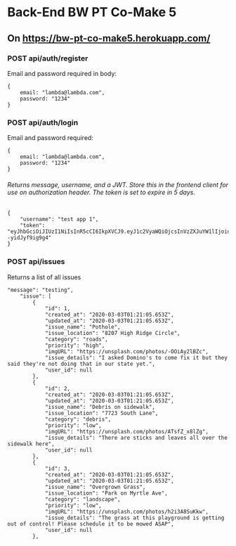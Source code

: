 # Back-End BW PT Co-Make 5 

## On https://bw-pt-co-make5.herokuapp.com/


### POST api/auth/register

Email and password required in body:

```
{
	email: "lambda@lambda.com",
	password: "1234"
}
```
### POST api/auth/login

Email and password required:

```
{
	email: "lambda@lambda.com",
	password: "1234"
}
```

###### *Returns message, username, and a JWT. Store this in the frontend client for use on authorization header. The token is set to expire in 5 days.*

```
{
    "username": "test app 1",
    "token": "eyJhbGciOiJIUzI1NiIsInR5cCI6IkpXVCJ9.eyJ1c2VyaWQiOjcsInVzZXJuYW1lIjoidGVzdCBhcHAgMSIsImlhdCI6MTU4MzE5Mjc0OSwiZXhwIjoxNTgzNjI0NzQ5fQ.0i37Rp44HA5CgPBqvP6dO4od1xEYb--yidJyf9ig9g4"
}
```


### POST api/issues

Returns a list of all issues

```
"message": "testing",
    "issue": [
        {
            "id": 1,
            "created_at": "2020-03-03T01:21:05.653Z",
            "updated_at": "2020-03-03T01:21:05.653Z",
            "issue_name": "Pothole",
            "issue_location": "8207 High Ridge Circle",
            "category": "roads",
            "priority": "high",
            "imgURL": "https://unsplash.com/photos/-OOiAy2lBZc",
            "issue_details": "I asked Domino's to come fix it but they said they're not doing that in our state yet.",
            "user_id": null
        },
        {
            "id": 2,
            "created_at": "2020-03-03T01:21:05.653Z",
            "updated_at": "2020-03-03T01:21:05.653Z",
            "issue_name": "Debris on sidewalk",
            "issue_location": "7723 South Lane",
            "category": "debris",
            "priority": "low",
            "imgURL": "https://unsplash.com/photos/ATsfZ_x8lZg",
            "issue_details": "There are sticks and leaves all over the sidewalk here",
            "user_id": null
        },
        {
            "id": 3,
            "created_at": "2020-03-03T01:21:05.653Z",
            "updated_at": "2020-03-03T01:21:05.653Z",
            "issue_name": "Overgrown Grass",
            "issue_location": "Park on Myrtle Ave",
            "category": "landscape",
            "priority": "low",
            "imgURL": "https://unsplash.com/photos/h2i3A8SuKkw",
            "issue_details": "The grass at this playground is getting out of control! Please schedule it to be mowed ASAP",
            "user_id": null
        },

```






